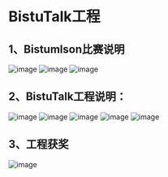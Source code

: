 BistuTalk工程
===========================
1、Bistumlson比赛说明
------------------------------
![image](http://pic.sc.chinaz.com/files/pic/pic9/202001/zzpic22716.jpg)
![image](https://github.com/chenwwwwww/bistumlson/raw/master/images1/2.jpg)
![image](https://github.com/chenwwwwww/bistumlson/raw/master/images1/3.jpg)









2、BistuTalk工程说明：
--------------------------------

![image](https://github.com/chenwwwwww/bistumlson/raw/master/images1/text1.jpg)
![image](https://github.com/chenwwwwww/bistumlson/raw/master/images1/text2.jpg)
![image](https://github.com/chenwwwwww/bistumlson/raw/master/images1/text3.jpg)
![image](https://github.com/chenwwwwww/bistumlson/raw/master/images1/text4.jpg)
![image](https://github.com/chenwwwwww/bistumlson/raw/master/images1/text5.jpg)








3、工程获奖
--------------------------------


![image](https://github.com/chenwwwwww/bistumlson/raw/master/images1/5.jpg)
